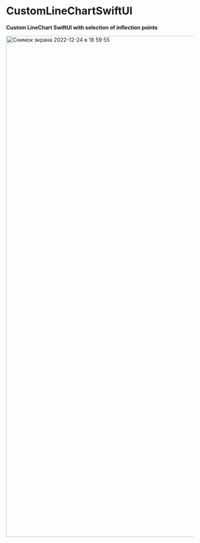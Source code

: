 # CustomLineChartSwiftUI

**Custom LineChart SwiftUI with selection of inflection points**

<img width="1347" alt="Снимок экрана 2022-12-24 в 18 59 55" src="https://user-images.githubusercontent.com/107930591/209443424-c2429a97-340a-4387-ae06-23a2b42e32f0.png">
